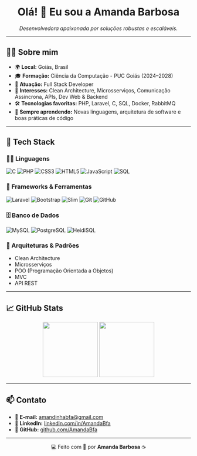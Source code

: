 <!-- Banner de Boas-Vindas -->
<h1 align="center">Olá! 👋 Eu sou a Amanda Barbosa</h1>
<p align="center">
  <i>Desenvolvedora apaixonada por soluções robustas e escaláveis.</i>
</p>

<p align="center">
  <!-- <img src="https://readme-typing-svg.herokuapp.com?color=58A6FF&size=22&center=true&vCenter=true&width=600&lines=Full+Stack+Developer+💻;Estudante+de+Ciência+da+Computação+🎓;Apaixonada+por+tecnologia+🚀;Sempre+em+busca+de+aprender+novas+coisas+📚" alt="Typing SVG" /> -->
</p>

---

## 🧑‍💻 Sobre mim

- 🌍 **Local:** Goiás, Brasil
- 🎓 **Formação:** Ciência da Computação - PUC Goiás (2024–2028)
- 💼 **Atuação:** Full Stack Developer
- 🧠 **Interesses:** Clean Architecture, Microsserviços, Comunicação Assíncrona, APIs, Dev Web & Backend
- 🛠️ **Tecnologias favoritas:** PHP, Laravel, C, SQL, Docker, RabbitMQ
- 🌱 **Sempre aprendendo:** Novas linguagens, arquitetura de software e boas práticas de código

---

## 🚀 Tech Stack

### 👩‍💻 Linguagens

![C](https://img.shields.io/badge/C-00599C?style=flat&logo=c&logoColor=white)
![PHP](https://img.shields.io/badge/PHP-777BB4?style=flat&logo=php&logoColor=white)
![CSS3](https://img.shields.io/badge/CSS3-1572B6?style=flat&logo=css3&logoColor=white)
![HTML5](https://img.shields.io/badge/HTML5-E34F26?style=flat&logo=html5&logoColor=white)
![JavaScript](https://img.shields.io/badge/JavaScript-F7DF1E?style=flat&logo=javascript&logoColor=black)
![SQL](https://img.shields.io/badge/SQL-4479A1?style=flat&logo=postgresql&logoColor=white)

### 🧩 Frameworks & Ferramentas

![Laravel](https://img.shields.io/badge/Laravel-FF2D20?style=flat&logo=laravel&logoColor=white)
![Bootstrap](https://img.shields.io/badge/Bootstrap-563D7C?style=flat&logo=bootstrap&logoColor=white)
![Slim](https://img.shields.io/badge/Slim-74B1B7?style=flat&logo=slim&logoColor=white)
![Git](https://img.shields.io/badge/Git-F05032?style=flat&logo=git&logoColor=white)
![GitHub](https://img.shields.io/badge/GitHub-181717?style=flat&logo=github&logoColor=white)

### 🗄️ Banco de Dados

![MySQL](https://img.shields.io/badge/MySQL-4479A1?style=flat&logo=mysql&logoColor=white)
![PostgreSQL](https://img.shields.io/badge/PostgreSQL-336791?style=flat&logo=postgresql&logoColor=white)
![HeidiSQL](https://img.shields.io/badge/HeidiSQL-F08705?style=flat&logo=data&logoColor=white)

### 🧠 Arquiteturas & Padrões

- Clean Architecture
- Microsserviços
- POO (Programação Orientada a Objetos)
- MVC
- API REST

---

## 📈 GitHub Stats

<p align="center">
  <img height="150em" src="https://github-readme-stats.vercel.app/api?username=AmandaBfa&show_icons=true&theme=github_dark&count_private=true"/>
  <img height="150em" src="https://github-readme-stats.vercel.app/api/top-langs/?username=AmandaBfa&layout=compact&theme=github_dark"/>
</p>

---

## 📫 Contato

- 📧 **E-mail:** [amandinhabfa@gmail.com](mailto:amandinhabfa@gmail.com)
- 🔗 **LinkedIn:** [linkedin.com/in/AmandaBfa](https://www.linkedin.com/in/AmandaBfa)
- 🐙 **GitHub:** [github.com/AmandaBfa](https://github.com/AmandaBfa)

---

<p align="center">
  💻 Feito com 💙 por <strong>Amanda Barbosa</strong> ☕
</p>
